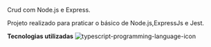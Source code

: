 Crud com Node.js e Express.

Projeto realizado para praticar o básico de Node.js,ExpressJs e Jest.

<b>Tecnologias utilizadas</b>
![typescript-programming-language-icon](https://github.com/user-attachments/assets/f7ffdc3d-b0a4-4844-a24e-c73ca0a77d9c)



